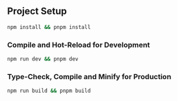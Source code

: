 ## Project Setup

```sh
npm install && pnpm install
```

### Compile and Hot-Reload for Development

```sh
npm run dev && pnpm dev
```

### Type-Check, Compile and Minify for Production

```sh
npm run build && pnpm build
```
